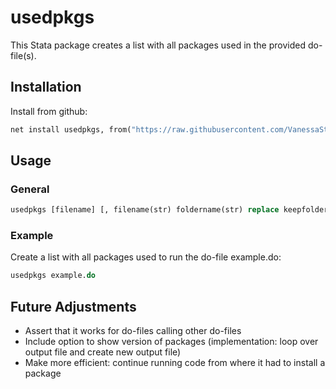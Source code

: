 # usedpkgs
This Stata package creates a list with all packages used in the provided do-file(s).


## Installation
Install from github:
   ```stata
   net install usedpkgs, from("https://raw.githubusercontent.com/VanessaSticher/usedpkgs/main/src")
   ```    
<!-- DOESN'T WORK WITH SUBFOLDER src
Or install from github using the [github](https://github.com/haghish/github) package:
   ```stata
   github install VanessaSticher/usedpkgs
   ```  
-->

## Usage
### General
   ```stata
   usedpkgs [filename] [, filename(str) foldername(str) replace keepfolder]
   ```    
### Example
Create a list with all packages used to run the do-file example.do:
   ```stata
   usedpkgs example.do
   ```  


## Future Adjustments
- Assert that it works for do-files calling other do-files
- Include option to show version of packages (implementation: loop over output file and create new output file)
- Make more efficient: continue running code from where it had to install a package
